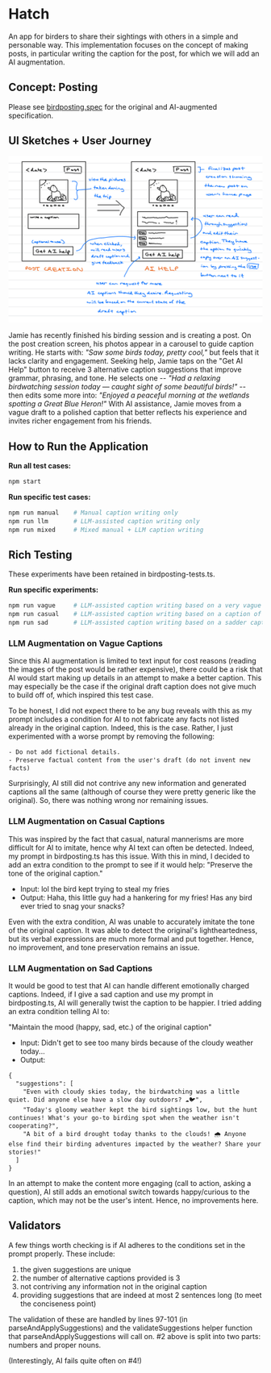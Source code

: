 # Hatch

An app for birders to share their sightings with others in a simple and personable way. This implementation focuses on the concept of making posts, in particular writing the caption for the post, for which we will add an AI augmentation.

## Concept: Posting

Please see [birdposting.spec](birdposting.spec) for the original and AI-augmented specification.

## UI Sketches + User Journey

![AI Birding Caption Help](ui_sketches.jpeg)

Jamie has recently finished his birding session and is creating a post. On the post creation screen, his photos appear in a carousel to guide caption writing. He starts with: *"Saw some birds today, pretty cool,"* but feels that it lacks clarity and engagement. Seeking help, Jamie taps on the "Get AI Help" button to receive 3 alternative caption suggestions that improve grammar, phrasing, and tone. He selects one -- *"Had a relaxing birdwatching session today — caught sight of some beautiful birds!"* -- then edits some more into: *"Enjoyed a peaceful morning at the wetlands spotting a Great Blue Heron!"* With AI assistance, Jamie moves from a vague draft to a polished caption that better reflects his experience and invites richer engagement from his friends.

## How to Run the Application

**Run all test cases:**
```bash
npm start
```

**Run specific test cases:**
```bash
npm run manual    # Manual caption writing only
npm run llm       # LLM-assisted caption writing only
npm run mixed     # Mixed manual + LLM caption writing
```

## Rich Testing

These experiments have been retained in birdposting-tests.ts.

**Run specific experiments:**
```bash
npm run vague     # LLM-assisted caption writing based on a very vague caption
npm run casual    # LLM-assisted caption writing based on a caption of very casual/conversational tone
npm run sad       # LLM-assisted caption writing based on a sadder caption
```

### LLM Augmentation on Vague Captions

Since this AI augmentation is limited to text input for cost reasons (reading the images of the post would be rather expensive), there could be a risk that AI would start making up details in an attempt to make a better caption. This may especially be the case if the original draft caption does not give much to build off of, which inspired this test case.

To be honest, I did not expect there to be any bug reveals with this as my prompt includes a condition for AI to not fabricate any facts not listed already in the original caption. Indeed, this is the case. Rather, I just experimented with a worse prompt by removing the following:

```
- Do not add fictional details.
- Preserve factual content from the user's draft (do not invent new facts)
```

Surprisingly, AI still did not contrive any new information and generated captions all the same (although of course they were pretty generic like the original). So, there was nothing wrong nor remaining issues.

### LLM Augmentation on Casual Captions

This was inspired by the fact that casual, natural mannerisms are more difficult for AI to imitate, hence why AI text can often be detected. Indeed, my prompt in birdposting.ts has this issue. With this in mind, I decided to add an extra condition to the prompt to see if it would help: "Preserve the tone of the original caption."

* Input: lol the bird kept trying to steal my fries
* Output: Haha, this little guy had a hankering for my fries! Has any bird ever tried to snag your snacks?

Even with the extra condition, AI was unable to accurately imitate the tone of the original caption. It was able to detect the original's lightheartedness, but its verbal expressions are much more formal and put together. Hence, no improvement, and tone preservation remains an issue.

### LLM Augmentation on Sad Captions

It would be good to test that AI can handle different emotionally charged captions. Indeed, if I give a sad caption and use my prompt in birdposting.ts, AI will generally twist the caption to be happier. I tried adding an extra condition telling AI to:

"Maintain the mood (happy, sad, etc.) of the original caption"

* Input: Didn't get to see too many birds because of the cloudy weather today...
* Output: 

```
{
  "suggestions": [
    "Even with cloudy skies today, the birdwatching was a little quiet. Did anyone else have a slow day outdoors? ☁️🐦",
    "Today's gloomy weather kept the bird sightings low, but the hunt continues! What's your go-to birding spot when the weather isn't cooperating?",
    "A bit of a bird drought today thanks to the clouds! 🌧️ Anyone else find their birding adventures impacted by the weather? Share your stories!"
  ]
}
```

In an attempt to make the content more engaging (call to action, asking a question), AI still adds an emotional switch towards happy/curious to the caption, which may not be the user's intent. Hence, no improvements here.

## Validators

A few things worth checking is if AI adheres to the conditions set in the prompt properly. These include:

1) the given suggestions are unique
2) the number of alternative captions provided is 3
3) not contriving any information not in the original caption
4) providing suggestions that are indeed at most 2 sentences long (to meet the conciseness point)

The validation of these are handled by lines 97-101 (in parseAndApplySuggestions) and the validateSuggestions helper function that parseAndApplySuggestions will call on. #2 above is split into two parts: numbers and proper nouns.

(Interestingly, AI fails quite often on #4!)


